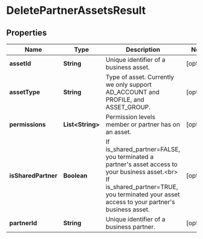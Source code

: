 

# DeletePartnerAssetsResult

## Properties

Name | Type | Description | Notes
------------ | ------------- | ------------- | -------------
**assetId** | **String** | Unique identifier of a business asset. |  [optional]
**assetType** | **String** | Type of asset. Currently we only support AD_ACCOUNT and PROFILE, and ASSET_GROUP. |  [optional]
**permissions** | **List&lt;String&gt;** | Permission levels member or partner has on an asset. |  [optional]
**isSharedPartner** | **Boolean** | If is_shared_partner&#x3D;FALSE, you terminated a partner&#39;s asset access to your business asset.&lt;br&gt; If is_shared_partner&#x3D;TRUE, you terminated your asset access to your partner&#39;s business asset. |  [optional]
**partnerId** | **String** | Unique identifier of a business partner. |  [optional]




